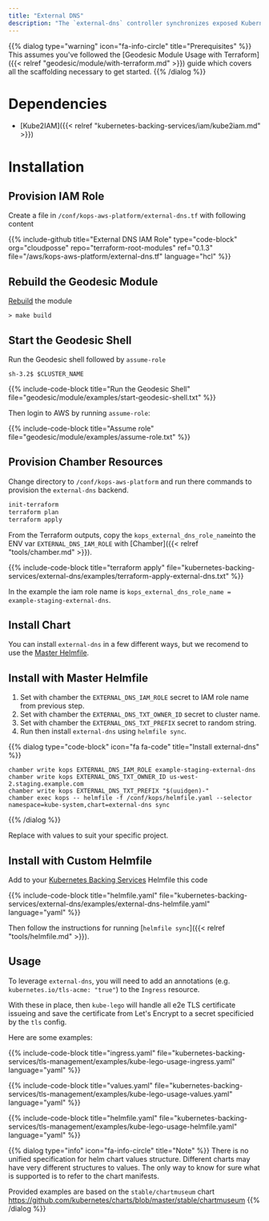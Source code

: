```yaml
---
title: "External DNS"
description: "The `external-dns` controller synchronizes exposed Kubernetes `Services` and `Ingresses` with DNS providers like Route53."
---
```


{{% dialog type="warning" icon="fa-info-circle" title="Prerequisites" %}}
This assumes you've followed the [Geodesic Module Usage with Terraform]({{< relref "geodesic/module/with-terraform.md" >}}) guide which covers all the scaffolding necessary to get started.
{{% /dialog %}}

# Dependencies

* [Kube2IAM]({{< relref "kubernetes-backing-services/iam/kube2iam.md" >}})

# Installation

## Provision IAM Role

Create a file in `/conf/kops-aws-platform/external-dns.tf` with following content

{{% include-github title="External DNS IAM Role" type="code-block" org="cloudposse" repo="terraform-root-modules" ref="0.1.3" file="/aws/kops-aws-platform/external-dns.tf" language="hcl" %}}

## Rebuild the Geodesic Module

[Rebuild](/geodesic/module/) the module
```shell
> make build
```

##  Start the Geodesic Shell

Run the Geodesic shell followed by `assume-role`
```shell
sh-3.2$ $CLUSTER_NAME
```

{{% include-code-block title="Run the Geodesic Shell" file="geodesic/module/examples/start-geodesic-shell.txt" %}}

Then login to AWS by running `assume-role`:

{{% include-code-block title="Assume role" file="geodesic/module/examples/assume-role.txt" %}}

## Provision Chamber Resources

Change directory to `/conf/kops-aws-platform` and run there commands to provision the `external-dns` backend.
```bash
init-terraform
terraform plan
terraform apply
```

From the Terraform outputs, copy the `kops_external_dns_role_name`into the ENV var `EXTERNAL_DNS_IAM_ROLE` with [Chamber]({{< relref "tools/chamber.md" >}}).

{{% include-code-block title="terraform apply" file="kubernetes-backing-services/external-dns/examples/terraform-apply-external-dns.txt" %}}

In the example the iam role name is `kops_external_dns_role_name = example-staging-external-dns`.

## Install Chart

You can install `external-dns` in a few different ways, but we recomend to use the [Master Helmfile](https://github.com/cloudposse/geodesic/blob/master/rootfs/conf/kops/helmfile.yaml).

## Install with Master Helmfile

1. Set with chamber the `EXTERNAL_DNS_IAM_ROLE` secret to IAM role name from previous step.
2. Set with chamber the `EXTERNAL_DNS_TXT_OWNER_ID` secret to cluster name.
3. Set with chamber the `EXTERNAL_DNS_TXT_PREFIX` secret to random string.
4. Run then install `external-dns` using `helmfile sync`.

{{% dialog type="code-block" icon="fa fa-code" title="Install external-dns" %}}
```
chamber write kops EXTERNAL_DNS_IAM_ROLE example-staging-external-dns
chamber write kops EXTERNAL_DNS_TXT_OWNER_ID us-west-2.staging.example.com
chamber write kops EXTERNAL_DNS_TXT_PREFIX "$(uuidgen)-"
chamber exec kops -- helmfile -f /conf/kops/helmfile.yaml --selector namespace=kube-system,chart=external-dns sync
```
{{% /dialog %}}

Replace with values to suit your specific project.

## Install with Custom Helmfile

Add to your [Kubernetes Backing Services](/kubernetes-backing-services) Helmfile this code

{{% include-code-block  title="helmfile.yaml" file="kubernetes-backing-services/external-dns/examples/external-dns-helmfile.yaml" language="yaml" %}}

Then follow the instructions for running [`helmfile sync`]({{< relref "tools/helmfile.md" >}}).

## Usage

To leverage `external-dns`, you will need to add an annotations (e.g. `kubernetes.io/tls-acme: "true"`) to the `Ingress` resource.

With these in place, then `kube-lego` will handle all e2e TLS certificate issueing and save the certificate from Let's Encrypt to a secret specificied by the `tls` config.

Here are some examples:

{{% include-code-block title="ingress.yaml" file="kubernetes-backing-services/tls-management/examples/kube-lego-usage-ingress.yaml" language="yaml" %}}

{{% include-code-block title="values.yaml" file="kubernetes-backing-services/tls-management/examples/kube-lego-usage-values.yaml" language="yaml" %}}

{{% include-code-block title="helmfile.yaml" file="kubernetes-backing-services/tls-management/examples/kube-lego-usage-helmfile.yaml" language="yaml" %}}

{{% dialog type="info" icon="fa-info-circle" title="Note" %}}
There is no unified specification for helm chart values structure. Different charts may have very different structures to values. The only way to know for sure what is supported is to refer to the chart manifests.

Provided examples are based on the `stable/chartmuseum` chart https://github.com/kubernetes/charts/blob/master/stable/chartmuseum
{{% /dialog %}}
